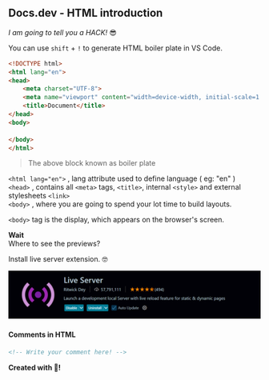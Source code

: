 ## Docs.dev - HTML introduction

*I am going to tell you a HACK!* 😎

You can use `shift` + `!` to generate HTML boiler plate in VS Code.

```html
<!DOCTYPE html>
<html lang="en">
<head>
    <meta charset="UTF-8">
    <meta name="viewport" content="width=device-width, initial-scale=1.0">
    <title>Document</title>
</head>
<body>
    
</body>
</html>
```
> The above block known as boiler plate


`<html lang="en">` , lang attribute used to define language ( eg: "en" )<br />
`<head>` , contains all `<meta>` tags, `<title>`, internal `<style>` and external stylesheets `<link>`<br/>
`<body>` , where you are going to spend your lot time to build layouts.

`<body>` tag is the display, which appears on the browser's screen.

**Wait**<br/>
Where to see the previews?

Install live server extension. 🤓

![live-server](live-server.png)

#### Comments in HTML

```html
<!-- Write your comment here! -->
```

**Created with 💖!**